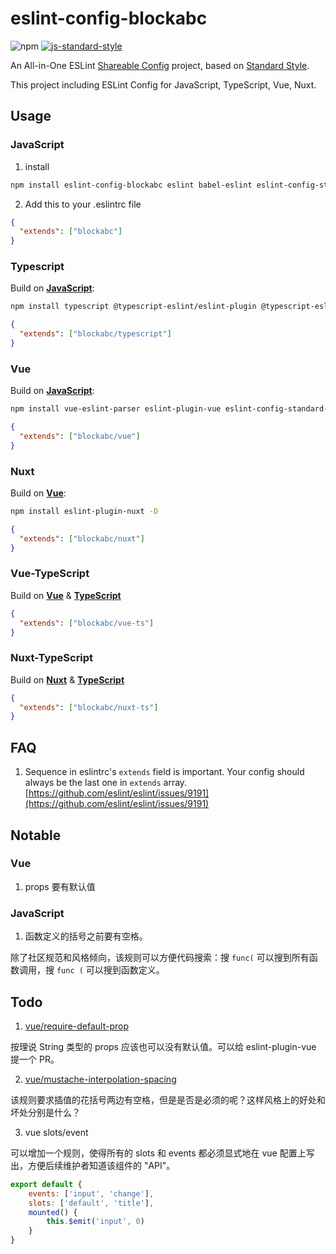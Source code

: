 # eslint-config-blockabc 
![npm](https://img.shields.io/npm/v/eslint-config-blockabc?color=%23ff00) 
[![js-standard-style](https://img.shields.io/badge/code%20style-standard-brightgreen.svg)](http://standardjs.com)


An All-in-One ESLint [Shareable Config](http://eslint.org/docs/developer-guide/shareable-configs) project, based on [Standard Style](https://standardjs.com/).

This project including ESLint Config for JavaScript, TypeScript, Vue, Nuxt.

## Usage
### JavaScript
1. install
```bash
npm install eslint-config-blockabc eslint babel-eslint eslint-config-standard eslint-plugin-import eslint-plugin-node eslint-plugin-promise eslint-plugin-standard -D
```

2. Add this to your .eslintrc file
```json
{
  "extends": ["blockabc"]
}
```

### Typescript
Build on **[JavaScript](#javascript)**:
```bash
npm install typescript @typescript-eslint/eslint-plugin @typescript-eslint/parser -D
```
```json
{
  "extends": ["blockabc/typescript"]
}
```

### Vue
Build on **[JavaScript](#javascript)**:

```bash
npm install vue-eslint-parser eslint-plugin-vue eslint-config-standard-jsx eslint-plugin-react -D
```
```json
{
  "extends": ["blockabc/vue"]
}
```

### Nuxt
Build on **[Vue](#vue)**:
```bash
npm install eslint-plugin-nuxt -D
```
```json
{
  "extends": ["blockabc/nuxt"]
}
```

### Vue-TypeScript
Build on **[Vue](#vue)** & **[TypeScript](#typescript)**
```json
{
  "extends": ["blockabc/vue-ts"]
}
```
### Nuxt-TypeScript
Build on **[Nuxt](#nuxt)** & **[TypeScript](typescript)**
```json
{
  "extends": ["blockabc/nuxt-ts"]
}
```

## FAQ
1. Sequence in eslintrc's `extends` field is important. Your config should always be the last one in `extends` array. [https://github.com/eslint/eslint/issues/9191](https://github.com/eslint/eslint/issues/9191)

## Notable
### Vue
1. props 要有默认值

### JavaScript 
1. 函数定义的括号之前要有空格。

  除了社区规范和风格倾向，该规则可以方便代码搜索：搜 `func(` 可以搜到所有函数调用，搜 `func (` 可以搜到函数定义。


## Todo
1. [vue/require-default-prop](https://github.com/vuejs/eslint-plugin-vue/blob/master/docs/rules/require-default-prop.md)

按理说 String 类型的 props 应该也可以没有默认值。可以给 eslint-plugin-vue 提一个 PR。

2. [vue/mustache-interpolation-spacing](https://github.com/vuejs/eslint-plugin-vue/blob/master/docs/rules/mustache-interpolation-spacing.md)

该规则要求插值的花括号两边有空格，但是是否是必须的呢？这样风格上的好处和坏处分别是什么？

3. vue slots/event

可以增加一个规则，使得所有的 slots 和 events 都必须显式地在 vue 配置上写出，方便后续维护者知道该组件的 "API"。
```js
export default {
    events: ['input', 'change'],
    slots: ['default', 'title'],
    mounted() {
        this.$emit('input', 0)
    }
}
``` 
